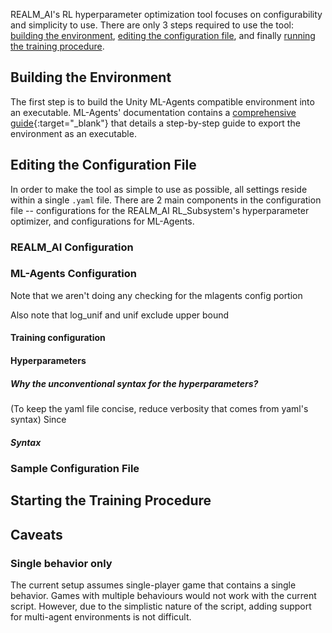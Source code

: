<!-- This section describes the steps required to get up and running with the hyperparameter optimization tool. The following subsections go according to the sequence of steps. -->
REALM_AI's RL hyperparameter optimization tool focuses on configurability and simplicity to use. There are only 3 steps required to use the tool: [building the environment](#building-the-environment), [editing the configuration file](#edit-the-configuration-file), and finally [running the training procedure](#starting-the-training-procedure).

## Building the Environment
The first step is to build the Unity ML-Agents compatible environment into an executable. ML-Agents' documentation contains a [comprehensive guide](https://github.com/Unity-Technologies/ml-agents/blob/main/docs/Learning-Environment-Executable.md){:target="_blank"} that details a step-by-step guide to export the environment as an executable. 

## Editing the Configuration File
In order to make the tool as simple to use as possible, all settings reside within a single `.yaml` file. There are 2 main components in the configuration file -- configurations for the REALM_AI RL_Subsystem's hyperparameter optimizer, and configurations for ML-Agents.

### REALM_AI Configuration

### ML-Agents Configuration
Note that we aren't doing any checking for the mlagents config portion

Also note that log_unif and unif exclude upper bound

#### Training configuration

#### Hyperparameters

##### Why the unconventional syntax for the hyperparameters?
(To keep the yaml file concise, reduce verbosity that comes from yaml's syntax) Since 

##### Syntax

### Sample Configuration File

## Starting the Training Procedure

## Caveats
### Single behavior only
The current setup assumes single-player game that contains a single behavior. Games with multiple behaviours would not work with the current script. However, due to the simplistic nature of the script, adding support for multi-agent environments is not difficult.